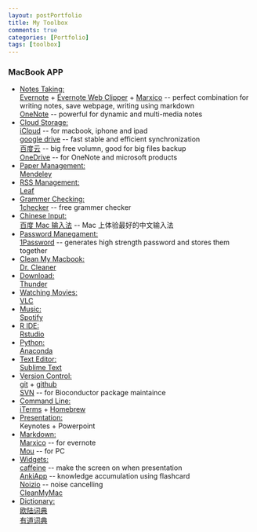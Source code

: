 ```yaml
---
layout: postPortfolio
title: My Toolbox
comments: true
categories: [Portfolio]
tags: [toolbox]
---  
```



### MacBook APP

- <u>Notes Taking:</u>    
    [Evernote](https://evernote.com) + [Evernote Web Clipper](https://evernote.com/webclipper/) + [Marxico](https://marxi.co) -- perfect combination for writing notes, save webpage, writing using markdown     
    [OneNote](https://www.onenote.com) -- powerful for dynamic and multi-media notes
- <u>Cloud Storage:</u>       
    [iCloud](https://www.icloud.com) -- for macbook, iphone and ipad   
    [google drive](https://www.google.com/drive/) -- fast stable and efficient synchronization   
    [百度云](http://yun.baidu.com) -- big free volumn, good for big files backup    
    [OneDrive](https://itunes.apple.com/us/app/microsoft-onedrive-cloud-storage/id477537958?mt=8) -- for OneNote and microsoft products
- <u>Paper Management:</u>     
    [Mendeley](https://www.mendeley.com)
- <u>RSS Management:</u>   
    [Leaf](https://itunes.apple.com/us/app/leaf-rss-news-reader/id576338668?mt=12)
- <u>Grammer Checking:</u>     
    [1checker](http://www.1checker.com) -- free grammer checker
- <u>Chinese Input:</u>         
    [百度 Mac 输入法](https://srf.baidu.com/input/mac.html) -- Mac 上体验最好的中文输入法
- <u>Password Manegament:</u>    
    [1Password](https://1password.com) -- generates high strength password and stores them together
- <u>Clean My Macbook:</u>    
    [Dr. Cleaner](https://itunes.apple.com/us/app/dr.-cleaner-disk-memory-clean/id921458519?mt=12)   
- <u>Download:</u>   
    [Thunder](http://mac.xunlei.com)
- <u>Watching Movies:</u>   
    [VLC](http://www.videolan.org/vlc/download-macosx.html)
- <u>Music:</u>   
    [Spotify](https://www.spotify.com)
- <u>R IDE:</u>     
    [Rstudio](https://www.rstudio.com)
- <u>Python:</u>     
    [Anaconda](https://www.continuum.io/downloads) 
- <u>Text Editor:</u>     
    [Sublime Text](https://www.sublimetext.com)
- <u>Version Control:</u>      
    [git](https://git-scm.com) + [github](https://github.com)        
    [SVN](https://subversion.apache.org) -- for Bioconductor package maintaince
- <u>Command Line:</u>    
    [iTerms](https://www.iterm2.com) + [Homebrew](http://brew.sh)
- <u>Presentation:</u>     
    Keynotes + Powerpoint
- <u>Markdown:</u>      
    [Marxico](https://marxi.co) -- for evernote     
    [Mou](http://25.io/mou/) -- for PC
- <u>Widgets:</u>       
    [caffeine](https://itunes.apple.com/en/app/caffeine/id411246225?mt=12) -- make the screen on when presentation    
    [AnkiApp](https://www.ankiapp.com) -- knowledge accumulation using flashcard       
    [Noizio](http://noiz.io) -- noise cancelling    
    [CleanMyMac](http://macpaw.com/cleanmymac)
- <u>Dictionary:</u>       
    [欧陆词典](http://www.eudic.net)     
    [有道词典](http://www.youdao.com)











































